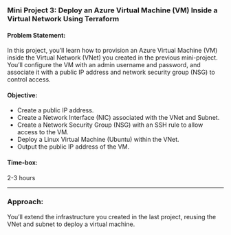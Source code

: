 ### Mini Project 3: Deploy an Azure Virtual Machine (VM) Inside a Virtual Network Using Terraform

#### **Problem Statement:**
In this project, you’ll learn how to provision an Azure Virtual Machine (VM) inside the Virtual Network (VNet) you created in the previous mini-project. You’ll configure the VM with an admin username and password, and associate it with a public IP address and network security group (NSG) to control access.

#### **Objective:**
- Create a public IP address.
- Create a Network Interface (NIC) associated with the VNet and Subnet.
- Create a Network Security Group (NSG) with an SSH rule to allow access to the VM.
- Deploy a Linux Virtual Machine (Ubuntu) within the VNet.
- Output the public IP address of the VM.

#### **Time-box:**
2-3 hours

---

### **Approach:**

You’ll extend the infrastructure you created in the last project, reusing the VNet and subnet to deploy a virtual machine.
